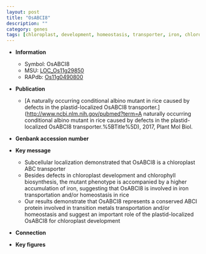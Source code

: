 ```yaml
---
layout: post
title: "OsABCI8"
description: ""
category: genes
tags: [chloroplast, development, homeostasis, transporter, iron, chloroplast development, ABC transporter]
---
```


* **Information**  
    + Symbol: OsABCI8  
    + MSU: [LOC_Os11g29850](http://rice.plantbiology.msu.edu/cgi-bin/ORF_infopage.cgi?orf=LOC_Os11g29850)  
    + RAPdb: [Os11g0490800](http://rapdb.dna.affrc.go.jp/viewer/gbrowse_details/irgsp1?name=Os11g0490800)  

* **Publication**  
    + [A naturally occurring conditional albino mutant in rice caused by defects in the plastid-localized OsABCI8 transporter.](http://www.ncbi.nlm.nih.gov/pubmed?term=A naturally occurring conditional albino mutant in rice caused by defects in the plastid-localized OsABCI8 transporter.%5BTitle%5D), 2017, Plant Mol Biol.

* **Genbank accession number**  

* **Key message**  
    + Subcellular localization demonstrated that OsABCI8 is a chloroplast ABC transporter
    + Besides defects in chloroplast development and chlorophyll biosynthesis, the mutant phenotype is accompanied by a higher accumulation of iron, suggesting that OsABCI8 is involved in iron transportation and/or homeostasis in rice
    + Our results demonstrate that OsABCI8 represents a conserved ABCI protein involved in transition metals transportation and/or homeostasis and suggest an important role of the plastid-localized OsABCI8 for chloroplast development

* **Connection**  

* **Key figures**  


